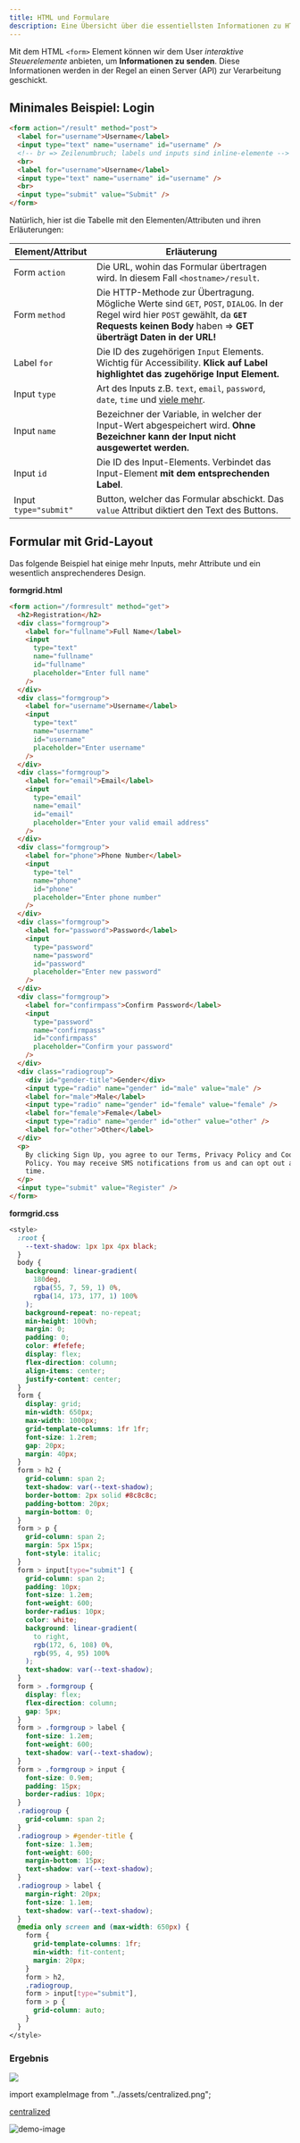 ```yaml
---
title: HTML und Formulare
description: Eine Übersicht über die essentiellsten Informationen zu HTML-Formularen
---
```


Mit dem HTML `<form>` Element können wir dem User *interaktive Steuerelemente* anbieten, um **Informationen zu senden**. Diese Informationen werden in der Regel an einen Server (API) zur Verarbeitung geschickt. 

## Minimales Beispiel: Login

```html
<form action="/result" method="post">
  <label for="username">Username</label>
  <input type="text" name="username" id="username" />
  <!-- br => Zeilenumbruch; labels und inputs sind inline-elemente -->
  <br>
  <label for="username">Username</label>
  <input type="text" name="username" id="username" />
  <br>
  <input type="submit" value="Submit" />
</form>
```

Natürlich, hier ist die Tabelle mit den Elementen/Attributen und ihren Erläuterungen:

| Element/Attribut      | Erläuterung                                                                                                                                                                                          |
| --------------------- | ---------------------------------------------------------------------------------------------------------------------------------------------------------------------------------------------------- |
| Form `action`         | Die URL, wohin das Formular übertragen wird. In diesem Fall `<hostname>/result`.                                                                                                                     |
| Form `method`         | Die HTTP-Methode zur Übertragung. Mögliche Werte sind `GET`, `POST`, `DIALOG`. In der Regel wird hier `POST` gewählt, da **`GET` Requests keinen Body** haben => **GET überträgt Daten in der URL!** |
| Label `for`           | Die ID des zugehörigen `Input` Elements. Wichtig für Accessibility. **Klick auf Label highlightet das zugehörige Input Element.**                                                                    |
| Input `type`          | Art des Inputs z.B. `text`, `email`, `password`, `date`, `time` und [viele mehr](https://developer.mozilla.org/en-US/docs/Web/HTML/Element/input).                                                   |
| Input `name`          | Bezeichner der Variable, in welcher der Input-Wert abgespeichert wird. **Ohne Bezeichner kann der Input nicht ausgewertet werden.**                                                                  |
| Input `id`            | Die ID des Input-Elements. Verbindet das Input-Element **mit dem entsprechenden Label**.                                                                                                             |
| Input `type="submit"` | Button, welcher das Formular abschickt. Das `value` Attribut diktiert den Text des Buttons.                                                                                                          |

## Formular mit Grid-Layout

Das folgende Beispiel hat einige mehr Inputs, mehr Attribute und ein wesentlich ansprechenderes Design.

**formgrid.html**
```html
<form action="/formresult" method="get">
  <h2>Registration</h2>
  <div class="formgroup">
    <label for="fullname">Full Name</label>
    <input
      type="text"
      name="fullname"
      id="fullname"
      placeholder="Enter full name"
    />
  </div>
  <div class="formgroup">
    <label for="username">Username</label>
    <input
      type="text"
      name="username"
      id="username"
      placeholder="Enter username"
    />
  </div>
  <div class="formgroup">
    <label for="email">Email</label>
    <input
      type="email"
      name="email"
      id="email"
      placeholder="Enter your valid email address"
    />
  </div>
  <div class="formgroup">
    <label for="phone">Phone Number</label>
    <input
      type="tel"
      name="phone"
      id="phone"
      placeholder="Enter phone number"
    />
  </div>
  <div class="formgroup">
    <label for="password">Password</label>
    <input
      type="password"
      name="password"
      id="password"
      placeholder="Enter new password"
    />
  </div>
  <div class="formgroup">
    <label for="confirmpass">Confirm Password</label>
    <input
      type="password"
      name="confirmpass"
      id="confirmpass"
      placeholder="Confirm your password"
    />
  </div>
  <div class="radiogroup">
    <div id="gender-title">Gender</div>
    <input type="radio" name="gender" id="male" value="male" />
    <label for="male">Male</label>
    <input type="radio" name="gender" id="female" value="female" />
    <label for="female">Female</label>
    <input type="radio" name="gender" id="other" value="other" />
    <label for="other">Other</label>
  </div>
  <p>
    By clicking Sign Up, you agree to our Terms, Privacy Policy and Cookies
    Policy. You may receive SMS notifications from us and can opt out at any
    time.
  </p>
  <input type="submit" value="Register" />
</form>
```

**formgrid.css**
```css
<style>
  :root {
    --text-shadow: 1px 1px 4px black;
  }
  body {
    background: linear-gradient(
      180deg,
      rgba(55, 7, 59, 1) 0%,
      rgba(14, 173, 177, 1) 100%
    );
    background-repeat: no-repeat;
    min-height: 100vh;
    margin: 0;
    padding: 0;
    color: #fefefe;
    display: flex;
    flex-direction: column;
    align-items: center;
    justify-content: center;
  }
  form {
    display: grid;
    min-width: 650px;
    max-width: 1000px;
    grid-template-columns: 1fr 1fr;
    font-size: 1.2rem;
    gap: 20px;
    margin: 40px;
  }
  form > h2 {
    grid-column: span 2;
    text-shadow: var(--text-shadow);
    border-bottom: 2px solid #8c8c8c;
    padding-bottom: 20px;
    margin-bottom: 0;
  }
  form > p {
    grid-column: span 2;
    margin: 5px 15px;
    font-style: italic;
  }
  form > input[type="submit"] {
    grid-column: span 2;
    padding: 10px;
    font-size: 1.2em;
    font-weight: 600;
    border-radius: 10px;
    color: white;
    background: linear-gradient(
      to right,
      rgb(172, 6, 108) 0%,
      rgb(95, 4, 95) 100%
    );
    text-shadow: var(--text-shadow);
  }
  form > .formgroup {
    display: flex;
    flex-direction: column;
    gap: 5px;
  }
  form > .formgroup > label {
    font-size: 1.2em;
    font-weight: 600;
    text-shadow: var(--text-shadow);
  }
  form > .formgroup > input {
    font-size: 0.9em;
    padding: 15px;
    border-radius: 10px;
  }
  .radiogroup {
    grid-column: span 2;
  }
  .radiogroup > #gender-title {
    font-size: 1.3em;
    font-weight: 600;
    margin-bottom: 15px;
    text-shadow: var(--text-shadow);
  }
  .radiogroup > label {
    margin-right: 20px;
    font-size: 1.1em;
    text-shadow: var(--text-shadow);
  }
  @media only screen and (max-width: 650px) {
    form {
      grid-template-columns: 1fr;
      min-width: fit-content;
      margin: 20px;
    }
    form > h2,
    .radiogroup,
    form > input[type="submit"],
    form > p {
      grid-column: auto;
    }
  }
</style>
```

### Ergebnis

![](../assets/grid-form.png)


import exampleImage from "../assets/centralized.png";

[centralized](../assets/centralized.png)

<img src="../assets/centralized.png" alt="demo-image">


